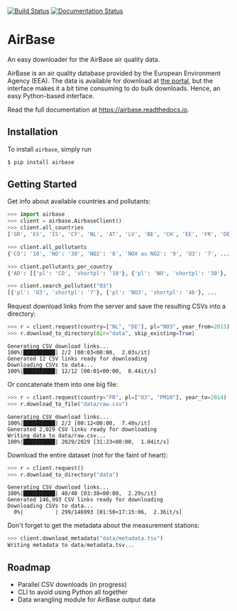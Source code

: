 [![Build Status](https://travis-ci.com/JohnPaton/airbase.svg?branch=master)](https://travis-ci.com/JohnPaton/airbase)
[![Documentation Status](https://readthedocs.org/projects/airbase/badge/?version=latest)](https://airbase.readthedocs.io/en/latest/?badge=latest)


# AirBase

An easy downloader for the AirBase air quality data.

AirBase is an air quality database provided by the European Environment Agency
(EEA). The data is available for download at
[the portal](http://discomap.eea.europa.eu/map/fme/AirQualityExport.htm), but
the interface makes it a bit time consuming to do bulk downloads. Hence, an easy
Python-based interface.

Read the full documentation at https://airbase.readthedocs.io.

## Installation

To install `airbase`, simply run

```bash
$ pip install airbase
```

## Getting Started

Get info about available countries and pollutants:

```python
>>> import airbase
>>> client = airbase.AirbaseClient()
>>> client.all_countries
['GR', 'ES', 'IS', 'CY', 'NL', 'AT', 'LV', 'BE', 'CH', 'EE', 'FR', 'DE', ...

>>> client.all_pollutants
{'CO': '10', 'NO': '38', 'NO2': '8', 'NOX as NO2': '9', 'O3': '7', ...

>>> client.pollutants_per_country
{'AD': [{'pl': 'CO', 'shortpl': '10'}, {'pl': 'NO', 'shortpl': '38'}, ...

>>> client.search_pollutant("O3")
[{'pl': 'O3', 'shortpl': '7'}, {'pl': 'NO3', 'shortpl': '46'}, ...
```

Request download links from the server and save the resulting CSVs into a directory:

```python
>>> r = client.request(country=["NL", "DE"], pl="NO3", year_from=2015)
>>> r.download_to_directory(dir="data", skip_existing=True)
```
```
Generating CSV download links...
100%|██████████| 2/2 [00:03<00:00,  2.03s/it]
Generated 12 CSV links ready for downloading
Downloading CSVs to data...
100%|██████████| 12/12 [00:01<00:00,  8.44it/s]
```

Or concatenate them into one big file:

```python
>>> r = client.request(country="FR", pl=["O3", "PM10"], year_to=2014)
>>> r.download_to_file("data/raw.csv")
```
```
Generating CSV download links...
100%|██████████| 2/2 [00:12<00:00,  7.40s/it]
Generated 2,029 CSV links ready for downloading
Writing data to data/raw.csv...
100%|██████████| 2029/2029 [31:23<00:00,  1.04it/s]
```

Download the entire dataset (not for the faint of heart):

```python
>>> r = client.request()
>>> r.download_to_directory("data")
```
```
Generating CSV download links...
100%|██████████| 40/40 [03:38<00:00,  2.29s/it]
Generated 146,993 CSV links ready for downloading
Downloading CSVs to data...
  0%|          | 299/146993 [01:50<17:15:06,  2.36it/s]
```

Don't forget to get the metadata about the measurement stations:

```python
>>> client.download_metadata("data/metadata.tsv")
Writing metadata to data/metadata.tsv...
```

## Roadmap

* Parallel CSV downloads (in progress)
* CLI to avoid using Python all together
* Data wrangling module for AirBase output data
